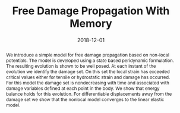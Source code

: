 ---
title: "Free Damage Propagation With Memory"

authors:
- "Robert Lipton"
- "Eyad Said"
- admin
author_notes:
- "Corresponding author"
date: "2018-12-01"
doi: "10.1007/s10659-018-9672-7"

# Schedule page publish date (NOT publication's date).
publishDate: "2025-01-01"

# Publication type.
publication_types: ["article-journal"]

# Publication name and optional abbreviated publication name.
publication: "*Journal of Elasticity*"
publication_short: "JElast"

abstract: "We introduce a simple model for free damage propagation based on non-local potentials. The model is developed using a state based peridynamic formulation. The resulting evolution is shown to be well posed. At each instant of the evolution we identify the damage set. On this set the local strain has exceeded critical values either for tensile or hydrostatic strain and damage has occurred. For this model the damage set is nondecreasing with time and associated with damage variables defined at each point in the body. We show that energy balance holds for this evolution. For differentiable displacements away from the damage set we show that the nonlocal model converges to the linear elastic model."

# Summary. An optional shortened abstract.
summary: ''

tags:
- Mathematical Modeling
- Mechanics
- Peridynamics
- Fracture Mechanics
- Memory Effects
- Fracture Simulation
featured: true

# links:
url_pdf: ''
url_code: ''
url_source: 'https://doi.org/10.1007/s10659-018-9672-7'
---